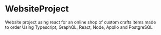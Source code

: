 # WebsiteProject
Website project using react for an online shop of custom crafts items made to order
Using Typescript, GraphQL, React, Node, Apollo and PostgreSQL
